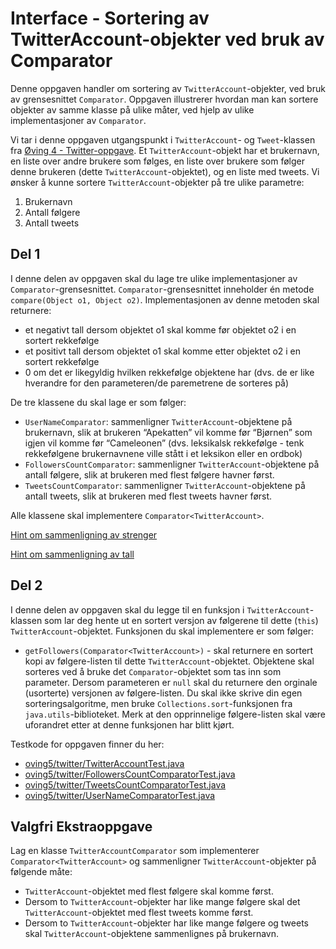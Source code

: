 # Interface - Sortering av TwitterAccount-objekter ved bruk av Comparator

Denne oppgaven handler om sortering av `TwitterAccount`-objekter, ved bruk av grensesnittet `Comparator`. Oppgaven illustrerer
hvordan man kan sortere objekter av samme klasse på ulike måter, ved hjelp av ulike implementasjoner av `Comparator`.

Vi tar i denne oppgaven utgangspunkt i `TwitterAccount`- og `Tweet`-klassen fra [Øving 4 - Twitter-oppgave](../oving4/Twitter.md).
Et `TwitterAccount`-objekt har et brukernavn, en liste over andre brukere som følges, en liste over brukere som følger denne brukeren
(dette `TwitterAccount`-objektet), og en liste med tweets. Vi ønsker å kunne sortere `TwitterAccount`-objekter på tre ulike parametre:

1. Brukernavn
1. Antall følgere
1. Antall tweets

## Del 1

I denne delen av oppgaven skal du lage tre ulike implementasjoner av `Comparator`-grensesnittet. `Comparator`-grensesnittet inneholder
én metode `compare(Object o1, Object o2)`. Implementasjonen av denne metoden skal returnere:

- et negativt tall dersom objektet o1 skal komme før objektet o2 i en sortert rekkefølge
- et positivt tall dersom objektet o1 skal komme etter objektet o2 i en sortert rekkefølge
- 0 om det er likegyldig hvilken rekkefølge objektene har (dvs. de er like hverandre for den parameteren/de paremetrene de sorteres på)

De tre klassene du skal lage er som følger:

- `UserNameComparator`: sammenligner `TwitterAccount`-objektene på brukernavn, slik at brukeren “Apekatten” vil komme før
  “Bjørnen” som igjen vil komme før “Cameleonen” (dvs. leksikalsk rekkefølge - tenk rekkefølgene brukernavnene ville stått i et
  leksikon eller en ordbok)
- `FollowersCountComparator`: sammenligner `TwitterAccount`-objektene på antall følgere, slik at brukeren med flest følgere havner først.
- `TweetsCountComparator`: sammenligner `TwitterAccount`-objektene på antall tweets, slik at brukeren med flest tweets havner først.

Alle klassene skal implementere `Comparator<TwitterAccount>`.

[Hint om sammenligning av strenger](<https://docs.oracle.com/en/java/javase/17/docs/api/java.base/java/lang/String.html#compareTo(java.lang.String)>)

[Hint om sammenligning av tall](<https://docs.oracle.com/en/java/javase/17/docs/api/java.base/java/lang/Integer.html#compareTo(java.lang.Integer)>)

## Del 2

I denne delen av oppgaven skal du legge til en funksjon i `TwitterAccount`-klassen som lar deg hente ut en sortert versjon av følgerene
til dette (`this`) `TwitterAccount`-objektet. Funksjonen du skal implementere er som følger:

- `getFollowers(Comparator<TwitterAccount>)` - skal returnere en sortert kopi av følgere-listen til dette `TwitterAccount`-objektet.
  Objektene skal sorteres ved å bruke det `Comparator`-objektet som tas inn som parameter. Dersom parameteren er `null` skal du returnere
  den orginale (usorterte) versjonen av følgere-listen. Du skal ikke skrive din egen sorteringsalgoritme, men bruke
  `Collections.sort`-funksjonen fra `java.utils`-biblioteket. Merk at den opprinnelige følgere-listen skal være uforandret etter at
  denne funksjonen har blitt kjørt.

Testkode for oppgaven finner du her:

- [oving5/twitter/TwitterAccountTest.java](../../src/test/java/oving5/twitter/TwitterAccountTest.java)
- [oving5/twitter/FollowersCountComparatorTest.java](../../src/test/java/oving5/twitter/FollowersCountComparatorTest.java)
- [oving5/twitter/TweetsCountComparatorTest.java](../../src/test/java/oving5/twitter/TweetsCountComparatorTest.java)
- [oving5/twitter/UserNameComparatorTest.java](../../src/test/java/oving5/twitter/UserNameComparatorTest.java)

## Valgfri Ekstraoppgave

Lag en klasse `TwitterAccountComparator` som implementerer `Comparator<TwitterAccount>` og sammenligner `TwitterAccount`-objekter på
følgende måte:

- `TwitterAccount`-objektet med flest følgere skal komme først.
- Dersom to `TwitterAccount`-objekter har like mange følgere skal det `TwitterAccount`-objektet med flest tweets komme først.
- Dersom to `TwitterAccount`-objekter har like mange følgere og tweets skal `TwitterAccount`-objektene sammenlignes på brukernavn.
